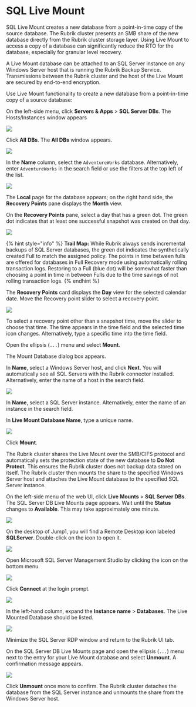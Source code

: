 # SQL Live Mount

SQL Live Mount creates a new database from a point-in-time copy of the source database. The Rubrik cluster presents an SMB share of the new database directly from the Rubrik cluster storage layer. Using Live Mount to access a copy of a database can significantly reduce the RTO for the database, especially for granular level recovery.

A Live Mount database can be attached to an SQL Server instance on any Windows Server host that is running the Rubrik Backup Service. Transmissions between the Rubrik cluster and the host of the Live Mount are secured by end-to-end encryption.

Use Live Mount functionality to create a new database from a point-in-time copy of a source database:

On the left-side menu, click **Servers & Apps** &gt; **SQL Server DBs**. The Hosts/Instances window appears

![](https://lh3.googleusercontent.com/ehYh_cB_8PyI7hh57CYnAGLqY3XD00-VhWox0kUpMd9hfnnMVaGFcBvqNN1FfM_KHiy4BAwj-mzMr6YcuIxHQJfBgnKhG8f6Rvq-5k40WXAl1SGYCQWm5oitnjT2ZC9YOI2YF9ST)

Click **All** **DBs**. The **All DBs** window appears.

![](https://lh3.googleusercontent.com/H6tfwUlyBpj5bi3DXXkIMwwdA1h5_vr2H5q3nTX0_a_9zzrqy0p2b8FAatebVLYO3P0cFffFbgJMbbyE_xNdKncZZtKzYDQ-JeVcgXOMgLyN9iSqOo8FEDJNPGt0bcIwj46sKk4H)

In the **Name** column, select the `AdventureWorks` database. Alternatively, enter `AdventureWorks` in the search field or use the filters at the top left of the list.

![](https://lh5.googleusercontent.com/97I9oAVZrrey0JqXEgWKESuus5CnrgkBpMl_7CbVMu3jK9R1K0c2Md8HPAZXntrhNt0TBMJz9ASf_kY1WrSUoOmCnTuWvWsF_nTVV9RoGnVb-xPh3fqDWV3gbyzGb8L01ZiEb9EG)

The **Local** page for the database appears; on the right hand side, the **Recovery Points** pane displays the **Month** view.

On the **Recovery Points** pane, select a day that has a green dot. The green dot indicates that at least one successful snapshot was created on that day.

![](https://lh6.googleusercontent.com/gaETSqgNDFG5rr-Y1SNWWneewYL5TwR8GTQFQZ3o7Q8y8zKuF7PtnH8tbtsleKLNFhs3i6f6vuWc72FwJ_ylScJP1LsM4T9v4MXSKL4ojVL2A5bCr_haCD31u9vfSarM9fWQXH5Z)

{% hint style="info" %}
**Trail Map:** While Rubrik always sends incremental backups of SQL Server databases, the green dot indicates the synthetically created Full to match the assigned policy. The points in time between fulls are offered for databases in Full Recovery mode using automatically rolling transaction logs. Restoring to a Full (blue dot) will be somewhat faster than choosing a point in time in between Fulls due to the time savings of not rolling transaction logs.
{% endhint %}

The **Recovery Points** card displays the **Day** view for the selected calendar date. Move the Recovery point slider to select a recovery point.

![](https://lh5.googleusercontent.com/hlGLTBgOoeogNDB7LgNDqLHqP74ZR7m3t1iYLCeVDBhAk11Pa2rGu_qtfdfcyaCb0Ua5cw_VDU5o0oahjeggHb3BDoiqt35_CaKTAS17J3Etp0npKvzsNa73GFcpbW68fZPHLcys)

To select a recovery point other than a snapshot time, move the slider to choose that time. The time appears in the time field and the selected time icon changes. Alternatively, type a specific time into the time field.

Open the ellipsis (`...`) menu and select **Mount**.

The Mount Database dialog box appears.

In **Name**, select a Windows Server host, and click **Next**. You will automatically see all SQL Servers with the Rubrik connector installed. Alternatively, enter the name of a host in the search field.

![](https://lh3.googleusercontent.com/DYtED478atDWCzyFjKfqHqQGTH8ftDP8Ri5NhuHsNHiuvdLVMEdSJNmIYlQbhj_HQsHkZh2hUbKc0j0AmHeQNK4vv9RlWAucg9bC0fX9FeluS7bCNhwQ8T6jKGH4Yin81ShSfEdy)

In **Name**, select a SQL Server instance. Alternatively, enter the name of an instance in the search field.

In **Live Mount Database Name**, type a unique name.

![](https://lh6.googleusercontent.com/y4ufJpgG3iS6L9_ItYyEBN5yUsp12sX_fs-5vVPC5eUYlCs464lDvYQr39lzbiM9xxPcGhiIJdqHAkK8riB2hgDdICXmjc6FOsLKJ4Pz7GC8sjdwh8O17T4hnoEUv9ozouZ0KXpz)

Click **Mount**.

The Rubrik cluster shares the Live Mount over the SMB/CIFS protocol and automatically sets the protection state of the new database to **Do Not Protect**. This ensures the Rubrik cluster does not backup data stored on itself. The Rubrik cluster then mounts the share to the specified Windows Server host and attaches the Live Mount database to the specified SQL Server instance.

On the left-side menu of the web UI, click **Live Mounts** > **SQL Server DBs**. The SQL Server DB Live Mounts page appears. Wait until the **Status** changes to **Available**. This may take approximately one minute.

![](https://lh6.googleusercontent.com/K_MSwq0KSQE72exCFNw49IYzTm1CUrzQsWBOi4YXK5Jd0lPP3M2xZtKqH5RnXxNxcccWsKOjrK-k-d5TMK2BIA2MAc-NUGuYl93HKvII5ZEj8EWfOBUTzTKeNLLnoCeZHpCSFFSb)

On the desktop of Jump1, you will find a Remote Desktop icon labeled **SQLServer**. Double-click on the icon to open it.

![](https://lh5.googleusercontent.com/Cs5Y57bzujJJ90fUvPQpPD0jS_VV57iD8Zbj3psmpFZyW9gd1hCARa_dSTBWcRKHzInDRa6exp3UmGKIueONZKwfcylhaBz6DbbAJ_KTROfaEhkD1Mo1TxzDDE61kMnLiQwE7gxU)

Open Microsoft SQL Server Management Studio by clicking the icon on the bottom menu.

![](https://lh4.googleusercontent.com/ypO-DejBOBnAS062Ybo2D6-EM5haxttLnk5AJ7W9_j8EcR1BCS5anoF7EZQ-ngGps1GNTGlJMiP_s8J6ua_RS0_6fY5-ZDu_k1JQgrXJi6w1KQ1LG7gLxFD-FyimnZKWT4i5Cv8B)

Click **Connect** at the login prompt.

![](https://lh6.googleusercontent.com/fUt1tDjCh1f7tZaBalKOABfz-9bgME5CVF0v3yc_tSIXVYi9W5XRM3-ry_RLMZdUUtXOw3b1XAn6-_yRmBO6um5YqCqxm9FHuLVEuJ1HS5fbArKr9xOVkePvpmVqDOlq0sy0hpOk)

In the left-hand column, expand the **Instance name** &gt; **Databases**. The Live Mounted Database should be listed.

![](https://lh4.googleusercontent.com/zrBKIBLoZFSrWImdcLwWvA-4yAJ4-rTWVj_RWRtuVkJDv8t7L6sAGlV2FqtQHWOyNarejidGcJs1zf2BhH_IrcGa4J_Ex9pw93i8rFkP8MWfl1uk8KuvyrBQUQ3wlJeDvSPTDQbA)

Minimize the SQL Server RDP window and return to the Rubrik UI tab.

On the SQL Server DB Live Mounts page and open the ellipsis (`...`) menu next to the entry for your Live Mount database and select **Unmount**. A confirmation message appears.

![](https://lh4.googleusercontent.com/Hj4Pvqsz0TcZ1d0CAGdgzT0HATBawJRUeTsZTrPe3jTKzme-BxRQzkD2a4OYacS0CRUepWmxzFbn78_GuXjPLgQhWZauwKf6TtWXBD5LVoAWyYiOHLHbZ3YG0TisY99XMUZX2Rkn)

Click **Unmount** once more to confirm. The Rubrik cluster detaches the database from the SQL Server instance and unmounts the share from the Windows Server host.